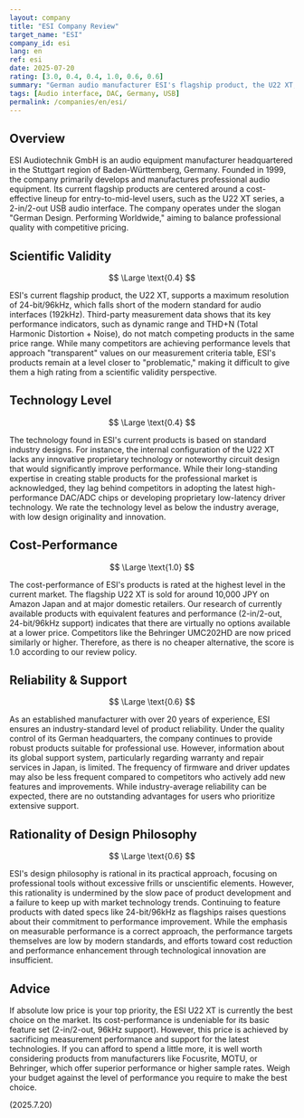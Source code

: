 ```yaml
---
layout: company
title: "ESI Company Review"
target_name: "ESI"
company_id: esi
lang: en
ref: esi
date: 2025-07-20
rating: [3.0, 0.4, 0.4, 1.0, 0.6, 0.6]
summary: "German audio manufacturer ESI's flagship product, the U22 XT, offers modest technical specifications but receives the highest rating for cost-performance, being one of the most affordable products in its performance class."
tags: [Audio interface, DAC, Germany, USB]
permalink: /companies/en/esi/
---
```

## Overview

ESI Audiotechnik GmbH is an audio equipment manufacturer headquartered in the Stuttgart region of Baden-Württemberg, Germany. Founded in 1999, the company primarily develops and manufactures professional audio equipment. Its current flagship products are centered around a cost-effective lineup for entry-to-mid-level users, such as the U22 XT series, a 2-in/2-out USB audio interface. The company operates under the slogan "German Design. Performing Worldwide," aiming to balance professional quality with competitive pricing.

## Scientific Validity

$$ \Large \text{0.4} $$

ESI's current flagship product, the U22 XT, supports a maximum resolution of 24-bit/96kHz, which falls short of the modern standard for audio interfaces (192kHz). Third-party measurement data shows that its key performance indicators, such as dynamic range and THD+N (Total Harmonic Distortion + Noise), do not match competing products in the same price range. While many competitors are achieving performance levels that approach "transparent" values on our measurement criteria table, ESI's products remain at a level closer to "problematic," making it difficult to give them a high rating from a scientific validity perspective.

## Technology Level

$$ \Large \text{0.4} $$

The technology found in ESI's current products is based on standard industry designs. For instance, the internal configuration of the U22 XT lacks any innovative proprietary technology or noteworthy circuit design that would significantly improve performance. While their long-standing expertise in creating stable products for the professional market is acknowledged, they lag behind competitors in adopting the latest high-performance DAC/ADC chips or developing proprietary low-latency driver technology. We rate the technology level as below the industry average, with low design originality and innovation.

## Cost-Performance

$$ \Large \text{1.0} $$

The cost-performance of ESI's products is rated at the highest level in the current market. The flagship U22 XT is sold for around 10,000 JPY on Amazon Japan and at major domestic retailers. Our research of currently available products with equivalent features and performance (2-in/2-out, 24-bit/96kHz support) indicates that there are virtually no options available at a lower price. Competitors like the Behringer UMC202HD are now priced similarly or higher. Therefore, as there is no cheaper alternative, the score is 1.0 according to our review policy.

## Reliability & Support

$$ \Large \text{0.6} $$

As an established manufacturer with over 20 years of experience, ESI ensures an industry-standard level of product reliability. Under the quality control of its German headquarters, the company continues to provide robust products suitable for professional use. However, information about its global support system, particularly regarding warranty and repair services in Japan, is limited. The frequency of firmware and driver updates may also be less frequent compared to competitors who actively add new features and improvements. While industry-average reliability can be expected, there are no outstanding advantages for users who prioritize extensive support.

## Rationality of Design Philosophy

$$ \Large \text{0.6} $$

ESI's design philosophy is rational in its practical approach, focusing on professional tools without excessive frills or unscientific elements. However, this rationality is undermined by the slow pace of product development and a failure to keep up with market technology trends. Continuing to feature products with dated specs like 24-bit/96kHz as flagships raises questions about their commitment to performance improvement. While the emphasis on measurable performance is a correct approach, the performance targets themselves are low by modern standards, and efforts toward cost reduction and performance enhancement through technological innovation are insufficient.

## Advice

If absolute low price is your top priority, the ESI U22 XT is currently the best choice on the market. Its cost-performance is undeniable for its basic feature set (2-in/2-out, 96kHz support). However, this price is achieved by sacrificing measurement performance and support for the latest technologies. If you can afford to spend a little more, it is well worth considering products from manufacturers like Focusrite, MOTU, or Behringer, which offer superior performance or higher sample rates. Weigh your budget against the level of performance you require to make the best choice.

(2025.7.20)
